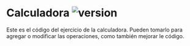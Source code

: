# Calculadora ![version](https://img.shields.io/badge/version-1.0.0-blue)
Este es el código del ejercicio de la calculadora.
Pueden tomarlo para agregar o modificar las operaciones, como también mejorar le código. 

